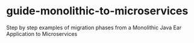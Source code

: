 # guide-monolithic-to-microservices
Step by step examples of migration phases from a Monolithic Java Ear Application to Microservices 
